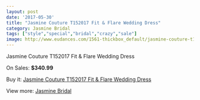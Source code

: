 ```yaml
---
layout: post
date: '2017-05-30'
title: "Jasmine Couture T152017 Fit & Flare Wedding Dress"
category: Jasmine Bridal
tags: ["style","special","bridal","crazy","sale"]
image: http://www.eudances.com/1561-thickbox_default/jasmine-couture-t152017-fit-flare-wedding-dress.jpg
---
```

Jasmine Couture T152017 Fit & Flare Wedding Dress

On Sales: **$340.99**
<a href="https://www.eudances.com/en/jasmine-bridal/549-jasmine-couture-t152017-fit-flare-wedding-dress.html"><amp-img layout="responsive" width="600" height="600" src="//www.eudances.com/1561-thickbox_default/jasmine-couture-t152017-fit-flare-wedding-dress.jpg" alt="Jasmine Couture T152017 Fit & Flare Wedding Dress 0" /></a>
<a href="https://www.eudances.com/en/jasmine-bridal/549-jasmine-couture-t152017-fit-flare-wedding-dress.html"><amp-img layout="responsive" width="600" height="600" src="//www.eudances.com/1562-thickbox_default/jasmine-couture-t152017-fit-flare-wedding-dress.jpg" alt="Jasmine Couture T152017 Fit & Flare Wedding Dress 1" /></a>

Buy it: [Jasmine Couture T152017 Fit & Flare Wedding Dress](https://www.eudances.com/en/jasmine-bridal/549-jasmine-couture-t152017-fit-flare-wedding-dress.html "Jasmine Couture T152017 Fit & Flare Wedding Dress")

View more: [Jasmine Bridal](https://www.eudances.com/en/6-jasmine-bridal "Jasmine Bridal")